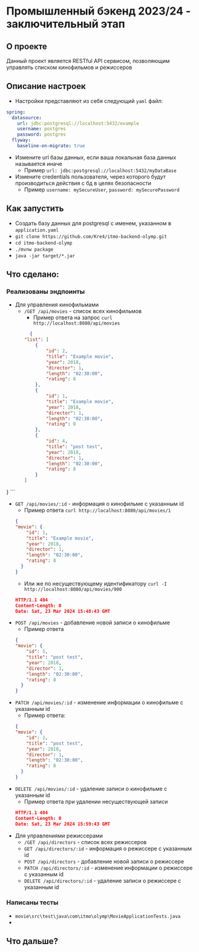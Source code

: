 # Промышленный бэкенд 2023/24 - заключительный этап
## О проекте
Данный проект является RESTful API сервисом, позволяющим управлять списком кинофильмов и режиссеров
## Описание настроек
* Настройки представляют из себя следующий `yaml` файл:
```yaml
spring:
  datasource:
    url: jdbc:postgresql://localhost:5432/example
    username: postgres
    password: postgres
  flyway:
    baseline-on-migrate: true

```
* Измените url базы данных, если ваша локальная база данных называется иначе
  * Пример `url: jdbc:postgresql://localhost:5432/myDataBase`
* Измените credentials пользователя, через которого будут производиться действия с бд в целях безопасности
  * Пример `username: mySecureUser`,  `password: mySecurePassword`

## Как запустить
* Создать базу данных для postgresql с именем, указанном в `application.yaml`
* `git clone https://github.com/Kre4/itmo-backend-olymp.git`
* `cd itmo-backend-olymp`
* `./mvnw package`
* `java -jar target/*.jar`

## Что сделано:
### Реализованы эндпоинты
* Для управления кинофильмами
  * `/GET /api/movies` - список всех кинофильмов 
    * Пример ответа на запрос `curl http://localhost:8080/api/movies`
    ```json
      {
    "list": [
        {
            "id": 2,
            "title": "Example movie",
            "year": 2018,
            "director": 1,
            "length": "02:30:00",
            "rating": 8
        },
        {
            "id": 1,
            "title": "Example movie",
            "year": 2018,
            "director": 1,
            "length": "02:30:00",
            "rating": 8
        },
        {
            "id": 4,
            "title": "post test",
            "year": 2018,
            "director": 1,
            "length": "02:30:00",
            "rating": 8
        }
    ]
}
      ```
  * `GET /api/movies/:id` - информация о кинофильме с указанным id
    * Пример ответа `curl http://localhost:8080/api/movies/1`
    ```json
    {
    "movie": {
        "id": 1,
        "title": "Example movie",
        "year": 2018,
        "director": 1,
        "length": "02:30:00",
        "rating": 8
      }
    }
    ```
    * Или же по несуществующему идентификатору `curl -I http://localhost:8080/api/movies/900`
    ```json
    HTTP/1.1 404
    Content-Length: 0
    Date: Sat, 23 Mar 2024 15:48:43 GMT
    ```
  * `POST /api/movies` - добавление новой записи о кинофильме
    * Пример ответа
    ```json
    {
    "movie": {
        "id": 5,
        "title": "post test",
        "year": 2018,
        "director": 1,
        "length": "02:30:00",
        "rating": 8
      }
    }
    ```
  * `PATCH /api/movies/:id` - изменение информации о кинофильме с указанным id
    * Пример ответа:
    ```json
    {
    "movie": {
        "id": 2,
        "title": "post test",
        "year": 2018,
        "director": 1,
        "length": "02:30:00",
        "rating": 8
      }
    }
    ```
  * `DELETE /api/movies/:id` - удаление записи о кинофильме с указанным id
    * Пример ответа при удалении несуществующей записи
    ```json
    HTTP/1.1 404
    Content-Length: 0
    Date: Sat, 23 Mar 2024 15:59:43 GMT
    ```
* Для управлениями режиссерами
  * `/GET /api/directors` - список всех режиссеров
  * `GET /api/directors/:id` - информация о режиссере с указанным id
  * `POST /api/directors` - добавление новой записи о режиссере
  * `PATCH /api/directors/:id` - изменение информации о режиссере с указанным id
  * `DELETE /api/directors/:id` - удаление записи о режиссере с указанным id

### Написаны тесты
* `movie\src\test\java\com\itmo\olymp\MovieApplicationTests.java`
* 

## Что дальше?
